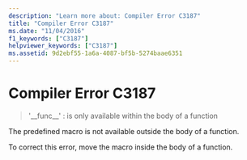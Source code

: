 ```yaml
---
description: "Learn more about: Compiler Error C3187"
title: "Compiler Error C3187"
ms.date: "11/04/2016"
f1_keywords: ["C3187"]
helpviewer_keywords: ["C3187"]
ms.assetid: 9d2ebf55-1a6a-4087-bf5b-5274baae6351
---
```

# Compiler Error C3187

> '&#95;&#95;func&#95;&#95;' : is only available within the body of a function

The predefined macro is not available outside the body of a function.

To correct this error, move the macro inside the body of a function.
